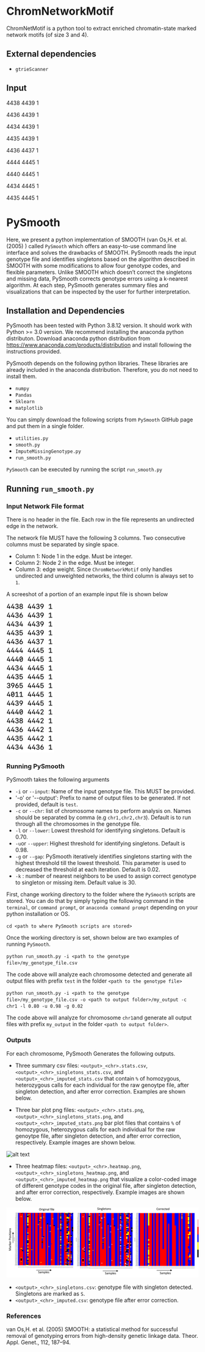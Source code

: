# ChromNetworkMotif
ChromNetMotif is a python tool to extract enriched chromatin-state marked network motifs (of size 3 and 4).

## External dependencies
- `gtrieScanner`
## Input



4438 4439 1

4436 4439 1

4434 4439 1

4435 4439 1

4436 4437 1

4444 4445 1

4440 4445 1

4434 4445 1

4435 4445 1


# PySmooth

Here, we present a python implementation of SMOOTH (van Os,H. et al. (2005) ) called `PySmooth` which offers an easy-to-use command line interface and solves the drawbacks of SMOOTH. PySmooth reads the input genotype file and identifies singletons based on the algorithm described in SMOOTH with some modifications to allow four genotype codes, and flexible parameters. Unlike SMOOTH which doesn’t correct the singletons and missing data, PySmooth corrects genotype errors using a k-nearest algorithm. At each step, PySmooth generates summary files and visualizations that can be inspected by the user for further interpretation.


## Installation and Dependencies

PySmooth has been tested with Python 3.8.12 version. It should work with Python >= 3.0 version. We recommend installing the anaconda python distributon. Download anaconda python distribution from https://www.anaconda.com/products/distribution and install following the instructions provided.

PySmooth depends on the following python libraries. These libraries are already included in the anaconda distribution. Therefore, you do not need to install them.

- `numpy`
- `Pandas`
- `Sklearn`
- `matplotlib`

You can simply download the following scripts from `PySmooth` GitHub page and put them in a single folder. 

- `utilities.py`
- `smooth.py`
- `ImputeMissingGenotype.py`
- `run_smooth.py`

`PySmooth` can be executed by running the script `run_smooth.py`

## Running `run_smooth.py`

### Input Network File format

There is no header in the file. Each row in the file represents an undirected edge in the network.

The network file MUST have the following 3 columns. Two consecutive columns must be separated by single space.

- Column 1: Node 1 in the edge. Must be integer.
- Column 2: Node 2 in the edge. Must be integer.
- Column 3: edge weight. Since `ChromNetworkMotif` only handles undirected and unweighted networks, the third column is always set to `1`. 

A screeshot of a portion of an example input file is shown below

![alt text](https://github.com/lncRNAAddict/ChromNetworkMotif/blob/main/Figures/network_example_File.jpg)



### Running PySmooth

PySmooth takes the following arguments

- `-i` or `--input`: Name of the input genotype file. This MUST be provided.
- '-o' or '--output': Prefix to name of output files to be generated. If not provided, default is `test`.
- `-c` or `--chr`: list of chromosome names to perform analysis on. Names should be separated by comma (e.g `chr1,chr2,chr3`). Default is to run through all the chromosomes in the genotype file.
- `-l` or `--lower`: Lowest threshold for identifying singletons. Default is 0.70.
- `-u`or `--upper`: Highest threshold for identifying singletons. Default is 0.98.
- `-g` or `--gap`: PySmooth iteratively identifies singletons starting with the highest threshold till the lowest threshold. This parameter is used to decreased the threshold at each iteration. Default is 0.02.
- `-k` : number of nearest neighbors to be used to assign correct genotype to singleton or missing item. Default value is 30.

First, change working directory to the folder where the `PySmooth` scripts are stored. You can do that by simply typing the following command in the `terminal`, or `command prompt`, or  `anaconda command prompt` depending on your python installation or OS.

`cd <path to where PySmooth scripts are stored>`

Once the working directory is set, shown below are two examples of running `PySmooth`.

`python run_smooth.py -i <path to the genotype file>/my_genotype_file.csv`

The code above will analyze  each chromosome detected and generate all output files with prefix `test` in the folder `<path to the genotype file>`
  
`python run_smooth.py -i <path to the genotype file>/my_genotype_file.csv -o <path to output folder>/my_output -c chr1 -l 0.80 -u 0.98 -g 0.02`

The code above will analyze for chromosome `chr1`and generate all output files with prefix `my_output` in the folder `<path to output folder>`.

### Outputs

For each chromosome, PySmooth Generates the following outputs.

- Three summary csv files: `<output>_<chr>.stats.csv`, `<output>_<chr>_singletons_stats.csv`, and `<output>_<chr>_imputed_stats.csv` that contain `%` of homozygous, heterozygous calls for each individual for the raw genoytpe file, after singleton detection, and after error correction. Examples are shown below.

- Three bar plot png files: `<output>_<chr>.stats.png`, `<output>_<chr>_singletons_stats.png`, and `<output>_<chr>_imputed_stats.png` bar plot files that contains `%` of homozygous, heterozygous calls for each individual for the raw genoytpe file, after singleton detection, and after error correction, respectively. Example images are shown below.

![alt text](https://github.com/lncRNAAddict/ChromNetworkMotif/Figures/Slide3.PNG)

- Three heatmap files: `<output>_<chr>.heatmap.png`, `<output>_<chr>_singletons_heatmap.png`, and `<output>_<chr>_imputed_heatmap.png` that visualize a color-coded image of different genotype codes in the original file, after singleton detection, and after error correction, respectively. Example images are shown below.

![alt text](https://github.com/lncRNAAddict/PySmooth/blob/main/example/Slide2.PNG)

- `<output>_<chr>_singletons.csv`: genotype file with singleton detected. Singletons are marked as `S`. 
- `<output>_<chr>_imputed.csv`: genotype file after error correction.




### References
van Os,H. et al. (2005) SMOOTH: a statistical method for successful removal of genotyping errors from high-density genetic linkage data. Theor. Appl. Genet., 112, 187–94.

